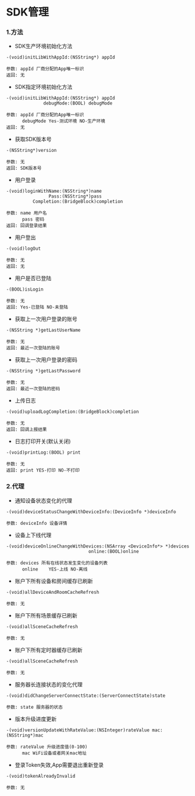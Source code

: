 # SDK管理

### 1.方法
* SDK生产环境初始化方法

```
-(void)initLibWithAppId:(NSString*) appId

参数: appId 厂商分配的App唯一标识
返回: 无

```
* SDK指定环境初始化方法

```
-(void)initLibWithAppId:(NSString*) appId
              debugMode:(BOOL) debugMode

参数: appId 厂商分配的App唯一标识
	  debugMode Yes-测试环境 NO-生产环境
返回: 无

```

* 获取SDK版本号

```
-(NSString*)version

参数: 无
返回: SDK版本号

```

* 用户登录

```
-(void)loginWithName:(NSString*)name
                Pass:(NSString*)pass
          Completion:(BridgeBlock)completion

参数: name 用户名
	  pass 密码
返回: 回调登录结果

```

* 用户登出

```
-(void)logOut

参数: 无
返回: 无

```

* 用户是否已登陆

```
-(BOOL)isLogin

参数: 无
返回: Yes-已登陆 NO-未登陆

```

* 获取上一次用户登录的账号

```
-(NSString *)getLastUserName

参数: 无
返回: 最近一次登陆的账号

```

* 获取上一次用户登录的密码

```
-(NSString *)getLastPassword

参数: 无
返回: 最近一次登陆的密码

```

* 上传日志

```
-(void)uploadLogCompletion:(BridgeBlock)completion

参数: 无
返回: 回调上报结果

```

* 日志打印开关(默认关闭)

```
-(void)printLog:(BOOL) print

参数: 无
返回: print YES-打印 NO-不打印

```

### 2.代理
* 通知设备状态变化的代理

```
-(void)deviceStatusChangeWithDeviceInfo:(DeviceInfo *)deviceInfo

参数: deviceInfo 设备详情

```

* 设备上下线代理

```
-(void)deviceOnlineChangeWithDevices:(NSArray <DeviceInfo*> *)devices
                               online:(BOOL)online

参数: devices 所有在线状态发生变化的设备列表
	  online	YES-上线 NO-离线

```

* 账户下所有设备和房间缓存已刷新

```
-(void)allDeviceAndRoomCacheRefresh

参数: 无

```

* 账户下所有场景缓存已刷新

```
-(void)allSceneCacheRefresh

参数: 无

```

* 账户下所有定时器缓存已刷新

```
-(void)allSceneCacheRefresh

参数: 无

```

* 服务器长连接状态的变化代理

```
-(void)didChangeServerConnectState:(ServerConnectState)state

参数: state 服务器的状态

```

* 版本升级进度更新

```
-(void)versionUpdateWithRateValue:(NSInteger)rateValue mac:(NSString*)mac

参数: rateValue 升级进度值(0-100)
	  mac WiFi设备或者网关mac地址	
```

* 登录Token失效,App需要退出重新登录

```
-(void)tokenAlreadyInvalid

参数: 无

```
